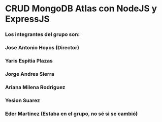 # CRUD MongoDB Atlas con NodeJS y ExpressJS

### Los integrantes del grupo son:

### Jose Antonio Hoyos (Director)

### Yaris Espitia Plazas

### Jorge Andres Sierra

### Ariana Milena Rodriguez

### Yesion Suarez

### Eder Martinez (Estaba en el grupo, no sé si se cambió)
